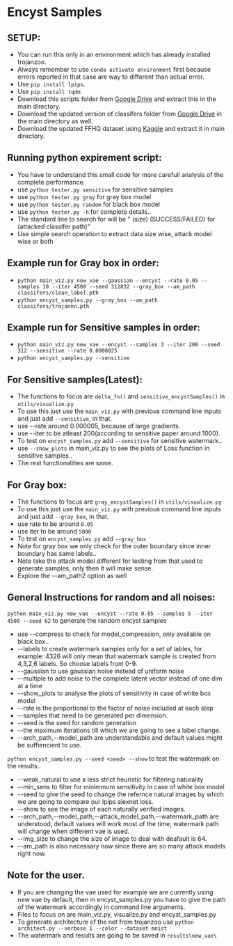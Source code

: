 # Encyst Samples

## SETUP:
* You can run this only in an environment which has already installed trojanzoo.
* Always remember to use `conda activate environment` first because errors reported in that case are way to different than actual error.
* Use `pip install lpips`.
* Use `pip install tqdm`
* Download this scripts folder from [Google Drive](https://drive.google.com/drive/folders/150tfAhb6B0Z2iqlG8FDS8TQ7mviHkGkv?usp=sharing) and extract this in the main directory.
* Download the updated version of classifers folder from [Google Drive](https://drive.google.com/drive/folders/1hj16q2TW3JFhEL4d9pEdtxdrTxjnB8kW?usp=sharing) in the main directory as well.
* Download the updated FFHQ dataset using [Kaggle](https://www.kaggle.com/greatgamedota/ffhq-face-data-set) and extract it in main directory.

## Running python expirement script:
* You have to understand this small code for more carefull analysis of the complete performance.
* use `python tester.py sensitive` for sensitive samples
* use `python tester.py gray` for gray box model
* use `python tester.py random` for black box model
* use `python tester.py -h` for complete details..
* The standard line to search for will be " (size) (SUCCESS/FAILED) for (attacked classifer path)"
* Use simple search operation to extract data size wise, attack model wise or both

## Example run for Gray box in order:

* `python main_viz.py new_vae --gaussian --encyst --rate 0.05 --samples 10 --iter 4500 --seed 312832 --gray_box --am_path classifers/clean_label.pth`
* `python encyst_samples.py --gray_box --am_path classifers/trojannn.pth`

## Example run for Sensitive samples in order:
*  `python main_viz.py new_vae --encyst --samples 3 --iter 200 --seed 312 --sensitive --rate 0.0000025`
* `python encyst_samples.py --sensitive`

## For Sensitive samples(Latest):
* The functions to focus are `delta_fn()` and `sensitive_encystSamples()` in `utils/visualize.py`
* To use this just use the `main_viz.py` with previous command line inputs and just add `--sensitive`, in that.
* use --rate around 0.000005, because of large gradients.
* use --iter to be atleast 200(according to sensitive paper around 1000).
* To test on `encyst_samples.py` add `--sensitive` for sensitive watermark..
* use `--show_plots` in main_viz.py to see the plots of Loss function in sensitive samples..
* The rest functionalities are same.

## For Gray box:
* The functions to focus are `gray_encystSamples()` in `utils/visualize.py`
* To use this just use the `main_viz.py` with previous command line inputs and just add `--gray_box`, in that.
* use rate to be around `0.05`
* use iter to be around `5000`
* To test on `encyst_samples.py` add `--gray_box`
* Note for gray box we only check for the outer boundary since inner boundary has same labels..
* Note take the attack model different for testing from that used to generate samples, only then it will make sense.
* Explore the --am_path2 option as well


## General Instructions for random and all noises:
`python main_viz.py new_vae --encyst --rate 0.05 --samples 5 --iter 4500 --seed 62` to generate the random encyst samples
* use --compress to check for model_compression, only available on black box..
* --labels to create watermark samples only for a set of lables, for example: 4326 will only mean that watermark sample is created from 4,3,2,6 labels. So choose labels from 0-9.
* --gaussian to use gaussian noise instead of uniform noise
* --multiple to add noise to the complete latent vector instead of one dim at a time
* --show_plots to analyse the plots of sensitivity in case of white box model
* --rate is the proportional to the factor of noise included at each step
* --samples that need to be generated per dimension.
* --seed is the seed for random generation
* --the maximum iterations till which we are going to see a label change.
* --arch_path,--model_path are understandable and default values might be suffiencient to use.

`python encyst_samples.py --seed <seed> --show` to test the watermark on the results..
* --weak_natural to use a less strict heuristic for filtering naturality
* --min_sens to filter for minimmum sensitivity in case of white box model
* --seed <seed>  to give the seed to change the refernce natural images by which we are going to compare our lpips alexnet loss.
* --show to see the image of each naturally verified images.
* --arch_path,--model_path,--attack_model_path,--watermark_path are understood, default values will work most of the time, watermark path will change when different vae is used.
* --img_size to change the size of image to deal with deafault is 64.
* --am_path is also necessary now since there are so many attack models right now.

## Note for the user.
* If you are changing the vae used for example we are currently using new vae by default, then in encyst_samples.py you have to give the path of the watermark accordingly in command line arguments.
* Files to focus on are main_viz.py, visualize.py and encyst_samples.py
* To generate architecture of the net from trojanzoo use `python architect.py --verbose 1 --color --dataset mnist`
* The watermark and results are going to be saved in `results\new_vae\`
